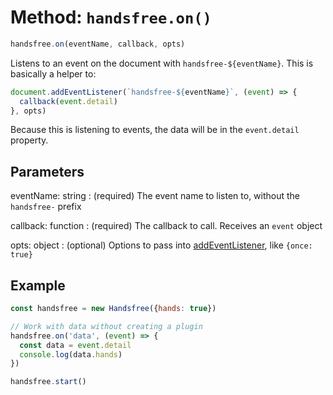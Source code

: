 # Method: `handsfree.on()`

```js
handsfree.on(eventName, callback, opts)
```

Listens to an event on the document with `handsfree-${eventName}`. This is basically a helper to:

```js
document.addEventListener(`handsfree-${eventName}`, (event) => {
  callback(event.detail)
}, opts)
```

Because this is listening to events, the data will be in the `event.detail` property.

## Parameters

eventName: string
: (required) The event name to listen to, without the `handsfree-` prefix

callback: function
: (required) The callback to call. Receives an `event` object

opts: object
: (optional) Options to pass into [addEventListener](https://developer.mozilla.org/en-US/docs/Web/API/EventTarget/addEventListener#Parameters), like `{once: true}`

## Example

```js
const handsfree = new Handsfree({hands: true})

// Work with data without creating a plugin
handsfree.on('data', (event) => {
  const data = event.detail
  console.log(data.hands)
})

handsfree.start()
```